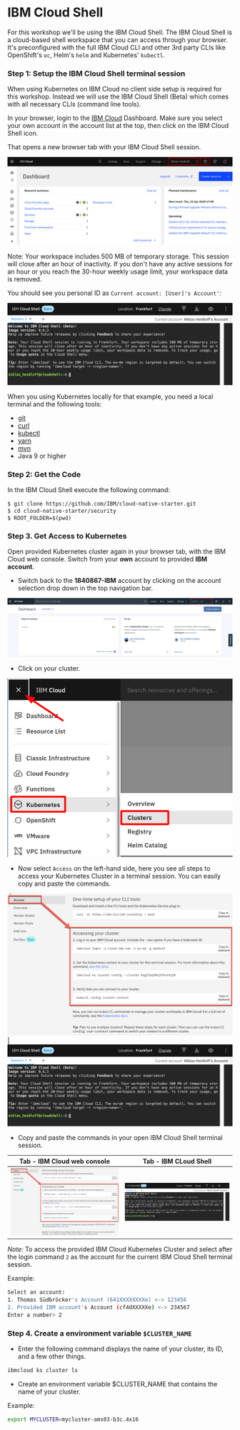 # IBM Cloud Shell

For this workshop we'll be using the IBM Cloud Shell. The IBM Cloud Shell is a cloud-based shell workspace that you can access through your browser. It's preconfigured with the full IBM Cloud CLI and other 3rd party CLIs like OpenShift's `oc`, Helm's `helm` and Kubernetes' `kubectl`.

### Step 1: Setup the IBM Cloud Shell terminal session

When using Kubernetes on IBM Cloud no client side setup is required for this workshop. Instead we will use the IBM Cloud Shell (Beta) which comes with all necessary CLIs (command line tools).

In your browser, login to the [IBM Cloud](https://cloud.ibm.com) Dashboard. Make sure you select your own account in the account list at the top, then click on the IBM Cloud Shell icon.

That opens a new browser tab with your IBM Cloud Shell session. 

![](../../images/cloud-shell-launch.png)

Note: Your workspace includes 500 MB of temporary storage. This session will close after an hour of inactivity. If you don't have any active sessions for an hour or you reach the 30-hour weekly usage limit, your workspace data is removed.

You should see you personal ID as `Current account: [User]'s Account'`:

![](../../images/cloud-shell.png)

When you using Kubernetes locally for that example, you need a local terminal and the following tools: 

* [git](https://git-scm.com/book/en/v2/Getting-Started-Installing-Git)
* [curl](https://curl.haxx.se/download.html)
* [kubectl](https://kubernetes.io/docs/reference/kubectl/overview/)
* [yarn](https://yarnpkg.com)
* [mvn](https://maven.apache.org/ref/3.6.3/maven-embedder/cli.html)
* Java 9 or higher

### Step 2: Get the Code

In the IBM Cloud Shell execute the following command:

```
$ git clone https://github.com/IBM/cloud-native-starter.git
$ cd cloud-native-starter/security
$ ROOT_FOLDER=$(pwd)  
```

### Step 3. Get Access to Kubernetes

Open provided Kubernetes cluster again in your browser tab, with the IBM Cloud web console. Switch from your **own** account to provided  **IBM account**.

* Switch back to the  **1840867-IBM** account by clicking on the account selection drop down in the top navigation bar.

![](../../images/cluster-ibmaccount.png)

* Click on your cluster.

![](../../images/kubernetes-cluster-launch2.png)

* Now select `Access` on the left-hand side, here you see all steps to access your Kubernetes Cluster in a terminal session. You can easily copy and paste the commands.

![](../../images/cluster-access-commands.png)| ![](../../images/cloud-shell.png)

* Copy and paste the commands in your open IBM Cloud Shell terminal session.

| Tab - IBM Cloud web console | Tab - IBM CLoud Shell  |
| - | - |
|![](../../images/cluster-access-commands.png)| ![](../../images/cloud-shell.png) |

_Note:_ To access the provided IBM Cloud Kubernetes Cluster and select after the login command `2` as the account for the current IBM Cloud Shell terminal session. 

Example:

```sh
Select an account:
1. Thomas Südbröcker's Account (641XXXXXXXXe) <-> 123456
2. Provided IBM account's Account (cf4dXXXXXe) <-> 234567
Enter a number> 2
```

### Step 4. Create a environment variable `$CLUSTER_NAME`

* Enter the following command displays the name of your cluster, its ID, and a few other things.

```sh
ibmcloud ks cluster ls
```

* Create an environment variable $CLUSTER_NAME that contains the name of your cluster.

Example:

```sh
export MYCLUSTER=mycluster-ams03-b3c.4x16
```
